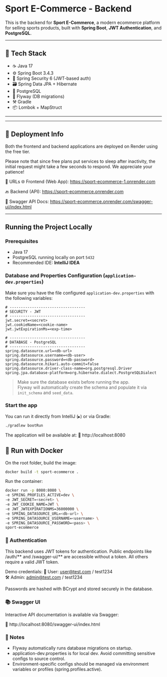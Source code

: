 # Sport E-Commerce - Backend

This is the backend for **Sport E-Commerce**, a modern ecommerce platform for selling sports products, built with **Spring Boot**, **JWT Authentication**, and **PostgreSQL**.

---

## 🔧 Tech Stack

- ☕ Java 17
- ⚙️ Spring Boot 3.4.3
- 🔐 Spring Security 6 (JWT-based auth)
- 🗃️ Spring Data JPA + Hibernate
- 🐘 PostgreSQL
- 🛫 Flyway (DB migrations)
- ⚒️ Gradle
- 📦 Lombok + MapStruct

---

---

## 🚀 Deployment Info

Both the frontend and backend applications are deployed on Render using the free tier.

Please note that since free plans put services to sleep after inactivity, the initial request might take a few seconds to respond. We appreciate your patience!

🔗 URLs
🌐 Frontend (Web App): https://sport-ecommerce-1.onrender.com

🔙 Backend (API): https://sport-ecommerce.onrender.com

📘 Swagger API Docs: https://sport-ecommerce.onrender.com/swagger-ui/index.html

---

## Running the Project Locally

### Prerequisites

- Java 17
- PostgreSQL running locally on port `5432`
- Recommended IDE: **IntelliJ IDEA**

### Database and Properties Configuration (`application-dev.properties`)

Make sure you have the file configured `application-dev.properties` with the following variables:

```properties
# ----------------------------------
# SECURITY - JWT
# ----------------------------------
jwt.secret=<secret>
jwt.cookieName=<cookie-name>
jwt.jwtExpirationMs=<exp-time>

# ----------------------------------
# DATABASE - PostgreSQL
# ----------------------------------
spring.datasource.url=<db-url>
spring.datasource.username=<db-user>
spring.datasource.password=<db-password>
spring.datasource.hikari.auto-commit=false
spring.datasource.driver-class-name=org.postgresql.Driver
spring.jpa.database-platform=org.hibernate.dialect.PostgreSQLDialect
```

> Make sure the database exists before running the app.  
> Flyway will automatically create the schema and populate it via `init_schema` and `seed_data`.

### Start the app

You can run it directly from IntelliJ (`▶`) or via Gradle:

```bash
./gradlew bootRun
```

The application will be available at:
📍 http://localhost:8080

## 🚀 Run with Docker

On the root folder, build the image:
```bash
docker build -t sport-ecommerce .
```

Run the container:
```bash
docker run -p 8080:8080 \
-e SPRING_PROFILES_ACTIVE=dev \
-e JWT_SECRET=<secret> \
-e JWT_COOKIE_NAME=JWT \
-e JWT_JWTEXPIRATIONMS=36000000 \
-e SPRING_DATASOURCE_URL=<db-url> \
-e SPRING_DATASOURCE_USERNAME=<username> \
-e SPRING_DATASOURCE_PASSWORD=<pass> \
sport-ecommerce
```


### 🔐 Authentication

This backend uses JWT tokens for authentication.
Public endpoints like /auth/** and /swagger-ui/** are accessible without a token. All others require a valid JWT token.

Demo credentials:
👤 User:  user@test.com / test1234  
🛠️ Admin: admin@test.com / test1234

Passwords are hashed with BCrypt and stored securely in the database.

### 📚 Swagger UI

Interactive API documentation is available via Swagger:

🔗 http://localhost:8080/swagger-ui/index.html

### 📌 Notes

- Flyway automatically runs database migrations on startup.
- application-dev.properties is for local dev. Avoid committing sensitive configs to source control.
- Environment-specific configs should be managed via environment variables or profiles (spring.profiles.active).

